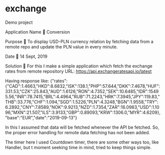 # exchange
Demo project


Application Name   Conversion

Purpose    To display USD-PLN currency relation by fetching data from a remote repo and update the PLN value in every minute. 

Date  14 Sept, 2019

Solution     For this I make a simple application which fetch the exchange rates from remote repository URL: https://api.exchangeratesapi.io/latest

Having response like: 
{"rates":{"CAD":1.4663,"HKD":8.6832,"ISK":138.1,"PHP":57.644,"DKK":7.4678,"HUF":331.53,"CZK":25.843,"AUD":1.6126,"RON":4.7352,"SEK":10.6485,"IDR":15495.56,"INR":78.7415,"BRL":4.4964,"RUB":71.2243,"HRK":7.3945,"JPY":119.83,"THB":33.776,"CHF":1.094,"SGD":1.5226,"PLN":4.3248,"BGN":1.9558,"TRY":6.2892,"CNY":7.8589,"NOK":9.9213,"NZD":1.7354,"ZAR":16.0983,"USD":1.1096,"MXN":21.507,"ILS":3.9133,"GBP":0.89093,"KRW":1306.0,"MYR":4.6209},"base":"EUR","date":"2019-09-13"}

In this I assumed that data will be fetched whenever the API be fetched. So, the proper error handling for remote data fetching has not been added. 

The timer here I used Countdown timer, there are some other ways too, like Handler, but t moment seeking time in mind, tried to keep things simple.
            
